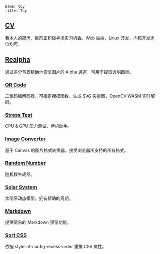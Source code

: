 ```
name: toy
title: Toy
```

## [CV](/toy/cv)

我本人的简历，目前正积极寻求实习机会。Web 后端，Linux 开发，内核开发岗位均可。

## [Realpha](/toy/realpha)

通过差分背景精确地恢复图片的 Alpha 通道，可用于提取透明图标。

### [QR Code](/toy/qrcode)

二维码编解码器，可指定掩模函数，生成 SVG 矢量图，OpenCV WASM 实时解码。

### [Stress Test](/toy/stresstest)

CPU & GPU 压力测试，烤机助手。

### [Image Converter](/toy/imgconverter)

基于 Canvas 的图片格式转换器，接受浏览器所支持的所有格式。

### [Random Number](/toy/randnum)

随机数生成器。

### [Solar System](/toy/solarsystem)

太阳系动态模型，拥有精确的周期。

### [Markdown](/toy/markdown)

提供简易的 Markdown 预览功能。

### [Sort CSS](/toy/sortcss)

依据 stylelint-config-recess-order 重排 CSS 属性。
